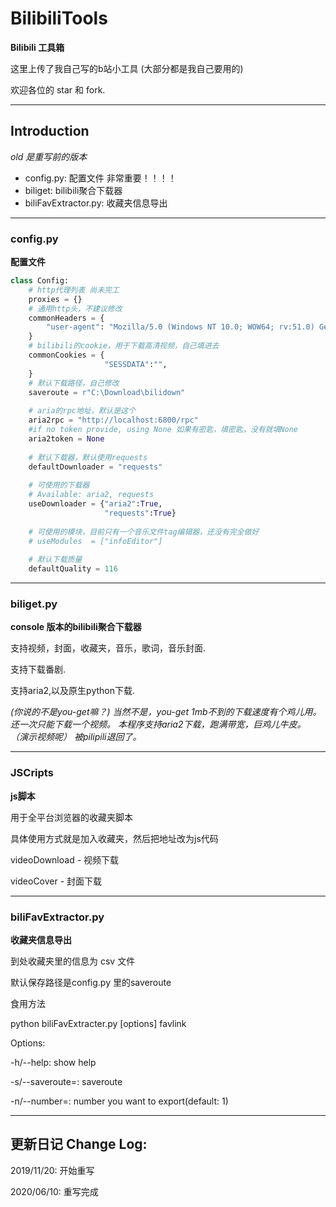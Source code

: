 # BilibiliTools


**Bilibili 工具箱**

这里上传了我自己写的b站小工具 (大部分都是我自己要用的)

欢迎各位的 star 和 fork.

---
## Introduction

*old 是重写前的版本*

- config.py: 配置文件 非常重要！！！！
- biliget: bilibili聚合下载器
- biliFavExtractor.py: 收藏夹信息导出

---
### config.py

**配置文件**

```python
class Config:
	# http代理列表 尚未完工
    proxies = {}
	# 通用http头，不建议修改
    commonHeaders = {
        "user-agent": "Mozilla/5.0 (Windows NT 10.0; WOW64; rv:51.0) Gecko/20100101 Firefox/51.0",
    }
	# bilibili的cookie，用于下载高清视频，自己填进去
    commonCookies = {
                     "SESSDATA":"",
    }
	# 默认下载路径，自己修改
    saveroute = r"C:\Download\bilidown"
	
	# aria的rpc地址，默认是这个
    aria2rpc = "http://localhost:6800/rpc"
    #if no token provide, using None 如果有密匙，填密匙，没有就填None
    aria2token = None
	
	# 默认下载器，默认使用requests
    defaultDownloader = "requests"
	
	# 可使用的下载器
    # Available: aria2, requests
    useDownloader = {"aria2":True,
                     "requests":True}
	
	# 可使用的模块，目前只有一个音乐文件tag编辑器，还没有完全做好
    # useModules  = ["infoEditor"]
	
	# 默认下载质量
    defaultQuality = 116
```


---
### biliget.py

**console 版本的bilibili聚合下载器**

支持视频，封面，收藏夹，音乐，歌词，音乐封面.

支持下载番剧.

支持aria2,以及原生python下载.

*(你说的不是you-get嘛？)*
*当然不是，you-get 1mb不到的下载速度有个鸡儿用。还一次只能下载一个视频。*
*本程序支持aria2下载，跑满带宽，巨鸡儿牛皮。*
*（演示视频呢）*
*被pilipili退回了。*

---
### JSCripts

**js脚本**

用于全平台浏览器的收藏夹脚本

具体使用方式就是加入收藏夹，然后把地址改为js代码

videoDownload - 视频下载

videoCover - 封面下载

---
### biliFavExtractor.py

**收藏夹信息导出**

到处收藏夹里的信息为 csv 文件

默认保存路径是config.py 里的saveroute

食用方法

python biliFavExtracter.py [options] favlink

Options:

-h/--help: show help

-s/--saveroute=: saveroute

-n/--number=: number you want to export(default: 1)


---
## 更新日记 Change Log:

2019/11/20: 开始重写

2020/06/10: 重写完成